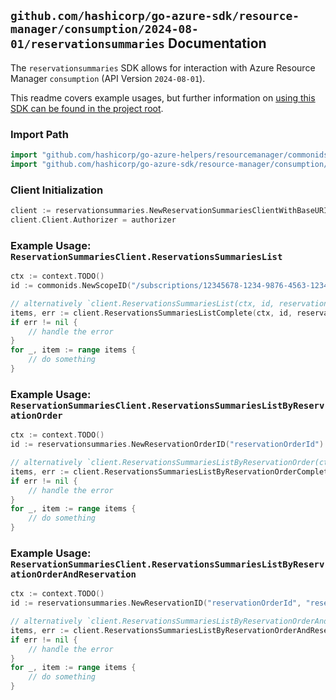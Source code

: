 
## `github.com/hashicorp/go-azure-sdk/resource-manager/consumption/2024-08-01/reservationsummaries` Documentation

The `reservationsummaries` SDK allows for interaction with Azure Resource Manager `consumption` (API Version `2024-08-01`).

This readme covers example usages, but further information on [using this SDK can be found in the project root](https://github.com/hashicorp/go-azure-sdk/tree/main/docs).

### Import Path

```go
import "github.com/hashicorp/go-azure-helpers/resourcemanager/commonids"
import "github.com/hashicorp/go-azure-sdk/resource-manager/consumption/2024-08-01/reservationsummaries"
```


### Client Initialization

```go
client := reservationsummaries.NewReservationSummariesClientWithBaseURI("https://management.azure.com")
client.Client.Authorizer = authorizer
```


### Example Usage: `ReservationSummariesClient.ReservationsSummariesList`

```go
ctx := context.TODO()
id := commonids.NewScopeID("/subscriptions/12345678-1234-9876-4563-123456789012/resourceGroups/some-resource-group")

// alternatively `client.ReservationsSummariesList(ctx, id, reservationsummaries.DefaultReservationsSummariesListOperationOptions())` can be used to do batched pagination
items, err := client.ReservationsSummariesListComplete(ctx, id, reservationsummaries.DefaultReservationsSummariesListOperationOptions())
if err != nil {
	// handle the error
}
for _, item := range items {
	// do something
}
```


### Example Usage: `ReservationSummariesClient.ReservationsSummariesListByReservationOrder`

```go
ctx := context.TODO()
id := reservationsummaries.NewReservationOrderID("reservationOrderId")

// alternatively `client.ReservationsSummariesListByReservationOrder(ctx, id, reservationsummaries.DefaultReservationsSummariesListByReservationOrderOperationOptions())` can be used to do batched pagination
items, err := client.ReservationsSummariesListByReservationOrderComplete(ctx, id, reservationsummaries.DefaultReservationsSummariesListByReservationOrderOperationOptions())
if err != nil {
	// handle the error
}
for _, item := range items {
	// do something
}
```


### Example Usage: `ReservationSummariesClient.ReservationsSummariesListByReservationOrderAndReservation`

```go
ctx := context.TODO()
id := reservationsummaries.NewReservationID("reservationOrderId", "reservationId")

// alternatively `client.ReservationsSummariesListByReservationOrderAndReservation(ctx, id, reservationsummaries.DefaultReservationsSummariesListByReservationOrderAndReservationOperationOptions())` can be used to do batched pagination
items, err := client.ReservationsSummariesListByReservationOrderAndReservationComplete(ctx, id, reservationsummaries.DefaultReservationsSummariesListByReservationOrderAndReservationOperationOptions())
if err != nil {
	// handle the error
}
for _, item := range items {
	// do something
}
```

